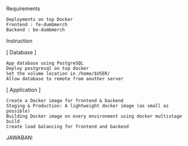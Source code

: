 Requirements

    Deployments on top Docker
    Frontend : fe-dumbmerch
    Backend : be-dumbmerch

Instruction

[ Database ]

    App database using PostgreSQL
    Deploy postgresql on top docker
    Set the volume location in /home/$USER/
    Allow database to remote from another server

[ Application ]

    Create a Docker image for frontend & backend
    Staging & Production: A lightweight docker image (as small as possible)
    Building Docker image on every environment using docker multistage build
    Create load balancing for frontend and backend

JAWABAN:

#
